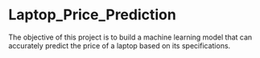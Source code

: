 # Laptop_Price_Prediction
The objective of this project is to build a machine learning model that can accurately predict the price of a laptop based on its specifications.
